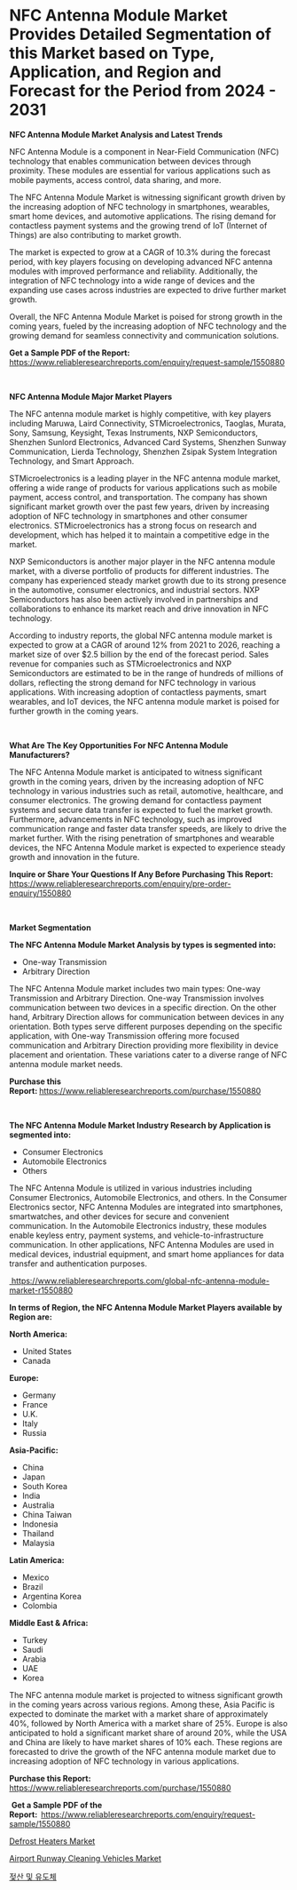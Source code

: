 <p><h1>NFC Antenna Module Market Provides Detailed Segmentation of this Market based on Type, Application, and Region and Forecast for the Period from 2024 - 2031</h1></p><p><strong>NFC Antenna Module Market Analysis and Latest Trends</strong></p>
<p><p>NFC Antenna Module is a component in Near-Field Communication (NFC) technology that enables communication between devices through proximity. These modules are essential for various applications such as mobile payments, access control, data sharing, and more.</p><p>The NFC Antenna Module Market is witnessing significant growth driven by the increasing adoption of NFC technology in smartphones, wearables, smart home devices, and automotive applications. The rising demand for contactless payment systems and the growing trend of IoT (Internet of Things) are also contributing to market growth.</p><p>The market is expected to grow at a CAGR of 10.3% during the forecast period, with key players focusing on developing advanced NFC antenna modules with improved performance and reliability. Additionally, the integration of NFC technology into a wide range of devices and the expanding use cases across industries are expected to drive further market growth.</p><p>Overall, the NFC Antenna Module Market is poised for strong growth in the coming years, fueled by the increasing adoption of NFC technology and the growing demand for seamless connectivity and communication solutions.</p></p>
<p><strong>Get a Sample PDF of the Report:&nbsp;</strong> <a href="https://www.reliableresearchreports.com/enquiry/request-sample/1550880">https://www.reliableresearchreports.com/enquiry/request-sample/1550880</a></p>
<p>&nbsp;</p>
<p><strong>NFC Antenna Module Major Market Players</strong></p>
<p><p>The NFC antenna module market is highly competitive, with key players including Maruwa, Laird Connectivity, STMicroelectronics, Taoglas, Murata, Sony, Samsung, Keysight, Texas Instruments, NXP Semiconductors, Shenzhen Sunlord Electronics, Advanced Card Systems, Shenzhen Sunway Communication, Lierda Technology, Shenzhen Zsipak System Integration Technology, and Smart Approach.</p><p>STMicroelectronics is a leading player in the NFC antenna module market, offering a wide range of products for various applications such as mobile payment, access control, and transportation. The company has shown significant market growth over the past few years, driven by increasing adoption of NFC technology in smartphones and other consumer electronics. STMicroelectronics has a strong focus on research and development, which has helped it to maintain a competitive edge in the market.</p><p>NXP Semiconductors is another major player in the NFC antenna module market, with a diverse portfolio of products for different industries. The company has experienced steady market growth due to its strong presence in the automotive, consumer electronics, and industrial sectors. NXP Semiconductors has also been actively involved in partnerships and collaborations to enhance its market reach and drive innovation in NFC technology.</p><p>According to industry reports, the global NFC antenna module market is expected to grow at a CAGR of around 12% from 2021 to 2026, reaching a market size of over $2.5 billion by the end of the forecast period. Sales revenue for companies such as STMicroelectronics and NXP Semiconductors are estimated to be in the range of hundreds of millions of dollars, reflecting the strong demand for NFC technology in various applications. With increasing adoption of contactless payments, smart wearables, and IoT devices, the NFC antenna module market is poised for further growth in the coming years.</p></p>
<p>&nbsp;</p>
<p><strong>What Are The Key Opportunities For NFC Antenna Module Manufacturers?</strong></p>
<p><p>The NFC Antenna Module market is anticipated to witness significant growth in the coming years, driven by the increasing adoption of NFC technology in various industries such as retail, automotive, healthcare, and consumer electronics. The growing demand for contactless payment systems and secure data transfer is expected to fuel the market growth. Furthermore, advancements in NFC technology, such as improved communication range and faster data transfer speeds, are likely to drive the market further. With the rising penetration of smartphones and wearable devices, the NFC Antenna Module market is expected to experience steady growth and innovation in the future.</p></p>
<p><strong>Inquire or Share Your Questions If Any Before Purchasing This Report:</strong> <a href="https://www.reliableresearchreports.com/enquiry/pre-order-enquiry/1550880">https://www.reliableresearchreports.com/enquiry/pre-order-enquiry/1550880</a></p>
<p>&nbsp;</p>
<p><strong>Market Segmentation</strong></p>
<p><strong>The NFC Antenna Module Market Analysis by types is segmented into:</strong></p>
<p><ul><li>One-way Transmission</li><li>Arbitrary Direction</li></ul></p>
<p><p>The NFC Antenna Module market includes two main types: One-way Transmission and Arbitrary Direction. One-way Transmission involves communication between two devices in a specific direction. On the other hand, Arbitrary Direction allows for communication between devices in any orientation. Both types serve different purposes depending on the specific application, with One-way Transmission offering more focused communication and Arbitrary Direction providing more flexibility in device placement and orientation. These variations cater to a diverse range of NFC antenna module market needs.</p></p>
<p><strong>Purchase this Report:&nbsp;</strong><a href="https://www.reliableresearchreports.com/purchase/1550880">https://www.reliableresearchreports.com/purchase/1550880</a></p>
<p>&nbsp;</p>
<p><strong>The NFC Antenna Module Market Industry Research by Application is segmented into:</strong></p>
<p><ul><li>Consumer Electronics</li><li>Automobile Electronics</li><li>Others</li></ul></p>
<p><p>The NFC Antenna Module is utilized in various industries including Consumer Electronics, Automobile Electronics, and others. In the Consumer Electronics sector, NFC Antenna Modules are integrated into smartphones, smartwatches, and other devices for secure and convenient communication. In the Automobile Electronics industry, these modules enable keyless entry, payment systems, and vehicle-to-infrastructure communication. In other applications, NFC Antenna Modules are used in medical devices, industrial equipment, and smart home appliances for data transfer and authentication purposes.</p></p>
<p><a href="https://www.reliableresearchreports.com/global-nfc-antenna-module-market-r1550880">&nbsp;https://www.reliableresearchreports.com/global-nfc-antenna-module-market-r1550880</a></p>
<p><strong>In terms of Region, the NFC Antenna Module Market Players available by Region are:</strong></p>
<p>
    <p> <strong> North America: </strong>
        <ul>
            <li>United States</li>
            <li>Canada</li>
        </ul>
        </p> 
    <p> <strong> Europe: </strong>
        <ul>
            <li>Germany</li>
            <li>France</li>
            <li>U.K.</li>
            <li>Italy</li>
            <li>Russia</li>
        </ul>
        </p> 
    <p> <strong> Asia-Pacific: </strong>
        <ul>
            <li>China</li>
            <li>Japan</li>
            <li>South Korea</li>
            <li>India</li>
            <li>Australia</li>
            <li>China Taiwan</li>
            <li>Indonesia</li>
            <li>Thailand</li>
            <li>Malaysia</li>
        </ul>
        </p> 
    <p> <strong> Latin America: </strong>
        <ul>
            <li>Mexico</li>
            <li>Brazil</li>
            <li>Argentina Korea</li>
            <li>Colombia</li>
        </ul>
        </p> 
    <p> <strong> Middle East & Africa: </strong>
        <ul>
            <li>Turkey</li>
            <li>Saudi</li>
            <li>Arabia</li>
            <li>UAE</li>
            <li>Korea</li>
        </ul>
    </p>
    </p>
<p><p>The NFC antenna module market is projected to witness significant growth in the coming years across various regions. Among these, Asia Pacific is expected to dominate the market with a market share of approximately 40%, followed by North America with a market share of 25%. Europe is also anticipated to hold a significant market share of around 20%, while the USA and China are likely to have market shares of 10% each. These regions are forecasted to drive the growth of the NFC antenna module market due to increasing adoption of NFC technology in various applications.</p></p>
<p><strong>Purchase this Report: </strong><a href="https://www.reliableresearchreports.com/purchase/1550880">https://www.reliableresearchreports.com/purchase/1550880</a></p>
<p>&nbsp;<strong>Get a Sample PDF of the Report:&nbsp;&nbsp;</strong><a href="https://www.reliableresearchreports.com/enquiry/request-sample/1550880">https://www.reliableresearchreports.com/enquiry/request-sample/1550880</a></p>
<p><strong></strong></p>
<p><p><a href="https://issuu.com/reportprime-2/docs/defrost-heaters-market-size-2030.pptx">Defrost Heaters Market</a></p><p><a href="https://view.publitas.com/reportprime-1/airport-runway-cleaning-vehicles-market-a-global-and-regional-analysis-focus-on-end-user-product-and-region-analysis-and-forecast-2024-2031/">Airport Runway Cleaning Vehicles Market</a></p><p><a href="https://github.com/novabrown3/Market-Research-Report-List-1/blob/main/1124837154798.md">젖산 및 유도체</a></p></p>